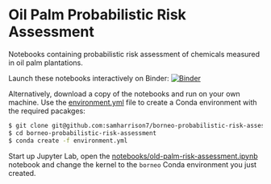 # Oil Palm Probabilistic Risk Assessment

Notebooks containing probabilistic risk assessment of chemicals measured in oil palm plantations.

Launch these notebooks interactively on Binder: [![Binder](https://mybinder.org/badge_logo.svg)](https://mybinder.org/v2/gh/samharrison7/borneo-probabilistic-risk-assessment/HEAD?labpath=notebooks%2Foil-palm-risk-assessment.ipynb)

Alternatively, download a copy of the notebooks and run on your own machine. Use the [environment.yml](./environment.yml) file to create a Conda environment with the required pacakges:

```bash
$ git clone git@github.com:samharrison7/borneo-probabilistic-risk-assessment.git
$ cd borneo-probabilistic-risk-assessment
$ conda create -f environment.yml
```

Start up Jupyter Lab, open the [notebooks/old-palm-risk-assessment.ipynb](notebooks/old-palm-risk-assessment.ipynb) notebook and change the kernel to the `borneo` Conda environment you just created.